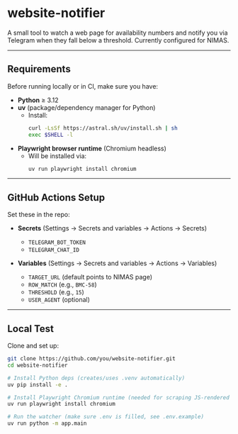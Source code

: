 # website-notifier

A small tool to watch a web page for availability numbers and notify you via Telegram when they fall below a threshold.
Currently configured for NIMAS.

---

## Requirements

Before running locally or in CI, make sure you have:

- **Python** ≥ 3.12
- **uv** (package/dependency manager for Python)
  - Install:
    ```bash
    curl -LsSf https://astral.sh/uv/install.sh | sh
    exec $SHELL -l
    ```
- **Playwright browser runtime** (Chromium headless)
  - Will be installed via:
    ```bash
    uv run playwright install chromium
    ```

---

## GitHub Actions Setup

Set these in the repo:

- **Secrets** (Settings → Secrets and variables → Actions → Secrets)

  - `TELEGRAM_BOT_TOKEN`
  - `TELEGRAM_CHAT_ID`

- **Variables** (Settings → Secrets and variables → Actions → Variables)
  - `TARGET_URL` (default points to NIMAS page)
  - `ROW_MATCH` (e.g., `BMC-58`)
  - `THRESHOLD` (e.g., `15`)
  - `USER_AGENT` (optional)

---

## Local Test

Clone and set up:

```bash
git clone https://github.com/you/website-notifier.git
cd website-notifier

# Install Python deps (creates/uses .venv automatically)
uv pip install -e .

# Install Playwright Chromium runtime (needed for scraping JS-rendered table)
uv run playwright install chromium

# Run the watcher (make sure .env is filled, see .env.example)
uv run python -m app.main
```
